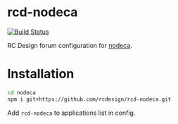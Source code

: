 rcd-nodeca
==========

[![Build Status](https://travis-ci.org/nodeca/nodeca.site.svg?branch=master)](https://travis-ci.org/nodeca/nodeca.site)

RC Design forum configuration for [nodeca](https://github.com/nodeca/nodeca).

Installation
============

```sh
cd nodeca
npm i git+https://github.com/rcdesign/rcd-nodeca.git
```

Add `rcd-nodeca` to applications list in config.
